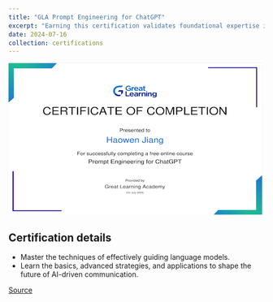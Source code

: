 ```yaml
---
title: "GLA Prompt Engineering for ChatGPT"
excerpt: "Earning this certification validates foundational expertise in skillfully directing large language models (LLMs) to achieve desired outcomes.<br/><img src='/images/gla-prompt-engineering-for-chatgpt.png'>"
date: 2024-07-16
collection: certifications
---
```


![](/images/gla-prompt-engineering-for-chatgpt.png)

## Certification details

-   Master the techniques of effectively guiding language models.
-   Learn the basics, advanced strategies, and applications to shape the future of AI-driven communication.

[Source](https://www.mygreatlearning.com/academy/learn-for-free/courses/prompt-engineering-for-chatgpt?utm_source=linkedin&utm_medium=linkedin&utm_campaign=linkedin_certificate_share&utm_source_page=public_certificate_view&referrer_code=GL5YYEWDHLDFI)

<!--stackedit_data:
eyJoaXN0b3J5IjpbMTU3MjYwMzIxOV19
-->
